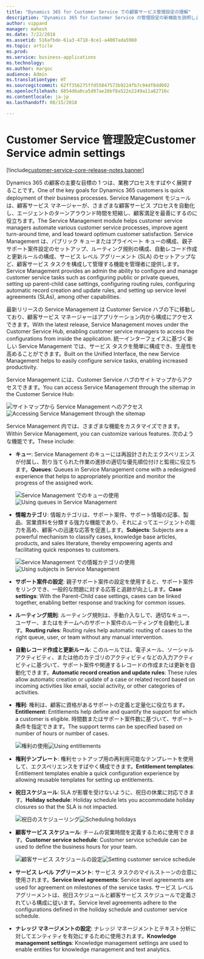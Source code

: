 ```yaml
---
title: "Dynamics 365 for Customer Service での顧客サービス管理設定の理解"
description: "Dynamics 365 for Customer Service の管理設定の新機能を説明します"
author: vippand
manager: mahesh
ms.date: 7/22/2018
ms.assetid: 516afbde-61a3-4718-8ce1-a4007ada5960
ms.topic: article
ms.prod: 
ms.service: business-applications
ms.technology: 
ms.author: margoc
audience: Admin
ms.translationtype: HT
ms.sourcegitcommit: 62ff356275ffd55047573b9224fb7c94df8dd602
ms.openlocfilehash: 6854d6a0ca5d97ae26bf8a522e2249a11a82716c
ms.contentlocale: ja-jp
ms.lasthandoff: 08/15/2018

---
```

#  <a name="customer-service-admin-settings"></a><span data-ttu-id="199ee-103">Customer Service 管理設定</span><span class="sxs-lookup"><span data-stu-id="199ee-103">Customer Service admin settings</span></span> 

[!include[customer-service-core-release-notes banner](../../includes/customer-service-core-release-notes.md)]




<span data-ttu-id="199ee-104">Dynamics 365 の顧客の主要な目標の 1 つは、業務プロセスをすばやく展開することです。</span><span class="sxs-lookup"><span data-stu-id="199ee-104">One of the key goals for Dynamics 365 customers is quick deployment of their business processes.</span></span> <span data-ttu-id="199ee-105">Service Management モジュールは、顧客サービス マネージャーが、さまざまな顧客サービス プロセスを自動化し、エージェントのターンアラウンド時間を短縮し、顧客満足を最善にするのに役立ちます。</span><span class="sxs-lookup"><span data-stu-id="199ee-105">The Service Management module helps customer service managers automate various customer service processes, improve agent turn-around time, and lead toward optimum customer satisfaction.</span></span> <span data-ttu-id="199ee-106">Service Management は、パブリック キューまたはプライベート キューの構成、親子サポート案件設定のセットアップ、ルーティング規則の構成、自動レコード作成と更新ルールの構成、サービス レベル アグリーメント (SLA) のセットアップなど、顧客サービス タスクを構成して管理する機能を管理者に提供します。</span><span class="sxs-lookup"><span data-stu-id="199ee-106">Service Management provides an admin the ability to configure and manage customer service tasks such as configuring public or private queues, setting up parent-child case settings, configuring routing rules, configuring automatic record creation and update rules, and setting up service level agreements (SLAs), among other capabilities.</span></span>

<span data-ttu-id="199ee-107">最新リリースの Service Management は Customer Service ハブの下に移動しており、顧客サービス マネージャーはアプリケーション内から構成にアクセスできます。</span><span class="sxs-lookup"><span data-stu-id="199ee-107">With the latest release, Service Management moves under the Customer Service Hub, enabling customer service managers to access the configurations from inside the application.</span></span> <span data-ttu-id="199ee-108">統一インターフェイスに基づく新しい Service Management では、サービス タスクを簡単に構成でき、生産性を高めることができます。</span><span class="sxs-lookup"><span data-stu-id="199ee-108">Built on the Unified Interface, the new Service Management helps to easily configure service tasks, enabling increased productivity.</span></span> 

<span data-ttu-id="199ee-109">Service Management には、Customer Service ハブのサイトマップからアクセスできます。</span><span class="sxs-lookup"><span data-stu-id="199ee-109">You can access Service Management through the sitemap in the Customer Service Hub:</span></span> 

<span data-ttu-id="199ee-110">![](media/csh-sitemap-service-management.png "サイトマップから Service Management へのアクセス")</span><span class="sxs-lookup"><span data-stu-id="199ee-110">![](media/csh-sitemap-service-management.png "Accessing Service Management through the sitemap")</span></span>

<span data-ttu-id="199ee-111">Service Management 内では、さまざまな機能をカスタマイズできます。</span><span class="sxs-lookup"><span data-stu-id="199ee-111">Within Service Management, you can customize various features.</span></span> <span data-ttu-id="199ee-112">次のような機能です。</span><span class="sxs-lookup"><span data-stu-id="199ee-112">These include:</span></span>  

- <span data-ttu-id="199ee-113">**キュー**: Service Management のキューには再設計されたエクスペリエンスが付属し、割り当てられた作業の進捗の適切な優先順位付けと監視に役立ちます。</span><span class="sxs-lookup"><span data-stu-id="199ee-113">**Queues**: Queues in Service Management come with a redesigned experience that helps to appropriately prioritize and monitor the progress of the assigned work.</span></span>

  <span data-ttu-id="199ee-114">![](media/service-management-queues.png "Service Management でのキューの使用")</span><span class="sxs-lookup"><span data-stu-id="199ee-114">![](media/service-management-queues.png "Using queues in Service Management")</span></span>

- <span data-ttu-id="199ee-115">**情報カテゴリ**: 情報カテゴリは、サポート案件、サポート情報の記事、製品、営業資料を分類する強力な機能であり、それによってエージェントの能力を高め、顧客への迅速な応答を促進します。</span><span class="sxs-lookup"><span data-stu-id="199ee-115">**Subjects**: Subjects are a powerful mechanism to classify cases, knowledge base articles, products, and sales literature, thereby empowering agents and facilitating quick responses to customers.</span></span>  

  <span data-ttu-id="199ee-116">![](media/service-management-subjects.png "Service Management での情報カテゴリの使用")</span><span class="sxs-lookup"><span data-stu-id="199ee-116">![](media/service-management-subjects.png "Using subjects in Service Management")</span></span>

- <span data-ttu-id="199ee-117">**サポート案件の設定**: 親子サポート案件の設定を使用すると、サポート案件をリンクでき、一般的な問題に対する応答と追跡が向上します。</span><span class="sxs-lookup"><span data-stu-id="199ee-117">**Case settings**: With the Parent-Child case settings, cases can be linked together, enabling better response and tracking for common issues.</span></span>  

- <span data-ttu-id="199ee-118">**ルーティング規則**: ルーティング規則は、手動介入なしで、適切なキュー、ユーザー、またはをチームへのサポート案件のルーティングを自動化します。</span><span class="sxs-lookup"><span data-stu-id="199ee-118">**Routing rules**: Routing rules help automatic routing of cases to the right queue, user, or team without any manual intervention.</span></span> 

- <span data-ttu-id="199ee-119">**自動レコード作成と更新ルール**: このルールでは、電子メール、ソーシャル アクティビティ、または他のカテゴリのアクティビティなどの入力アクティビティに基づいて、サポート案件や関連するレコードの作成または更新を自動化できます。</span><span class="sxs-lookup"><span data-stu-id="199ee-119">**Automatic record creation and update rules**: These rules allow automatic creation or update of a case or related record based on incoming activities like email, social activity, or other categories of activities.</span></span> 

- <span data-ttu-id="199ee-120">**権利**: 権利は、顧客に資格があるサポートの定義と定量化に役立ちます。</span><span class="sxs-lookup"><span data-stu-id="199ee-120">**Entitlement**: Entitlements help define and quantify the support for which a customer is eligible.</span></span> <span data-ttu-id="199ee-121">時間数またはサポート案件数に基づいて、サポート条件を指定できます。</span><span class="sxs-lookup"><span data-stu-id="199ee-121">The support terms can be specified based on number of hours or number of cases.</span></span> 

  <span data-ttu-id="199ee-122">![](media/service-management-entitlements.png "権利の使用")</span><span class="sxs-lookup"><span data-stu-id="199ee-122">![](media/service-management-entitlements.png "Using entitlements")</span></span>

- <span data-ttu-id="199ee-123">**権利テンプレート**: 権利セットアップ用の再利用可能なテンプレートを使用して、エクスペリエンスをすばやく構成できます。</span><span class="sxs-lookup"><span data-stu-id="199ee-123">**Entitlement templates**: Entitlement templates enable a quick configuration experience by allowing reusable templates for setting up entitlements.</span></span>  

- <span data-ttu-id="199ee-124">**祝日スケジュール**: SLA が影響を受けないように、祝日の休業に対応できます。</span><span class="sxs-lookup"><span data-stu-id="199ee-124">**Holiday schedule**: Holiday schedule lets you accommodate holiday closures so that the SLA is not impacted.</span></span> 

  <span data-ttu-id="199ee-125">![](media/service-management-holiday-schedule.png "祝日のスケジューリング")</span><span class="sxs-lookup"><span data-stu-id="199ee-125">![](media/service-management-holiday-schedule.png "Scheduling holidays")</span></span>

- <span data-ttu-id="199ee-126">**顧客サービス スケジュール**: チームの営業時間を定義するために使用できます。</span><span class="sxs-lookup"><span data-stu-id="199ee-126">**Customer service schedule**: Customer service schedule can be used to define the business hours for your team.</span></span>  

  <span data-ttu-id="199ee-127">![](media/service-management-customer-service-schedule.png "顧客サービス スケジュールの設定")</span><span class="sxs-lookup"><span data-stu-id="199ee-127">![](media/service-management-customer-service-schedule.png "Setting customer service schedule")</span></span>

- <span data-ttu-id="199ee-128">**サービス レベル アグリーメント**: サービス タスクのマイルストーンの合意に使用されます。</span><span class="sxs-lookup"><span data-stu-id="199ee-128">**Service level agreements**: Service level agreements are used for agreement on milestones of the service tasks.</span></span> <span data-ttu-id="199ee-129">サービス レベル アグリーメントは、祝日スケジュールと顧客サービス スケジュールで定義されている構成に従います。</span><span class="sxs-lookup"><span data-stu-id="199ee-129">Service level agreements adhere to the configurations defined in the holiday schedule and customer service schedule.</span></span>  

- <span data-ttu-id="199ee-130">**ナレッジ マネージメントの設定**: ナレッジ マネージメントとテキスト分析に対してエンティティを有効にするために使用されます。</span><span class="sxs-lookup"><span data-stu-id="199ee-130">**Knowledge management settings**: Knowledge management settings are used to enable entities for knowledge management and text analytics.</span></span> 






